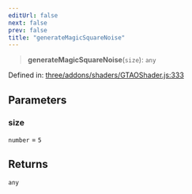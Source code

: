 ```yaml
---
editUrl: false
next: false
prev: false
title: "generateMagicSquareNoise"
---
```


> **generateMagicSquareNoise**(`size`): `any`

Defined in: [three/addons/shaders/GTAOShader.js:333](https://github.com/DefinitelyMaybe/three-i18n/blob/fa57b79433d1c349ffb23a78727299c8d4190136/three/addons/shaders/GTAOShader.js#L333)

## Parameters

### size

`number` = `5`

## Returns

`any`
